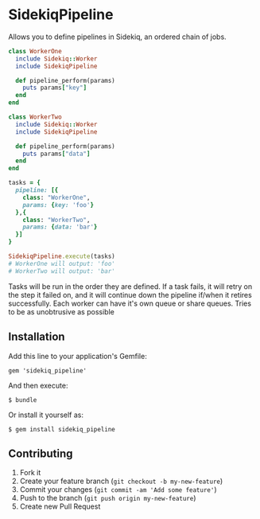 # SidekiqPipeline

Allows you to define pipelines in Sidekiq, an ordered chain of jobs.

```ruby
class WorkerOne
  include Sidekiq::Worker
  include SidekiqPipeline

  def pipeline_perform(params)
    puts params["key"]
  end
end

class WorkerTwo
  include Sidekiq::Worker
  include SidekiqPipeline

  def pipeline_perform(params)
    puts params["data"]
  end
end

tasks = {
  pipeline: [{
    class: "WorkerOne",
    params: {key: 'foo'}
  },{
    class: "WorkerTwo",
    params: {data: 'bar'}
  }]
}

SidekiqPipeline.execute(tasks)
# WorkerOne will output: 'foo'
# WorkerTwo will output: 'bar'
```

Tasks will be run in the order they are defined. If a task fails, it will retry on the step it failed on, and it will continue down the pipeline if/when it retires successfully. Each worker can have it's own queue or share queues. Tries to be as unobtrusive as possible

## Installation

Add this line to your application's Gemfile:

    gem 'sidekiq_pipeline'

And then execute:

    $ bundle

Or install it yourself as:

    $ gem install sidekiq_pipeline

## Contributing

1. Fork it
2. Create your feature branch (`git checkout -b my-new-feature`)
3. Commit your changes (`git commit -am 'Add some feature'`)
4. Push to the branch (`git push origin my-new-feature`)
5. Create new Pull Request
